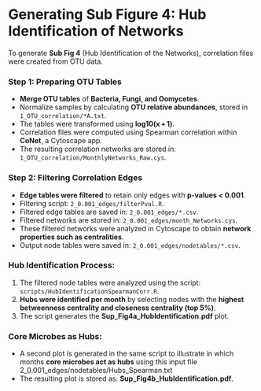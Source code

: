 # Generating Sub Figure 4: Hub Identification of Networks

To generate **Sub Fig 4** (Hub Identification of the Networks), correlation files were created from OTU data. 

### Step 1: Preparing OTU Tables
- **Merge OTU tables** of **Bacteria, Fungi, and Oomycetes**.
- Normalize samples by calculating **OTU relative abundances**, stored in `1_OTU_correlation/*A.txt`.
- The tables were transformed using **log10(x + 1)**.
- Correlation files were computed using Spearman correlation within **CoNet**, a Cytoscape app.
- The resulting correlation networks are stored in: `1_OTU_correlation/MonthlyNetworks_Raw.cys`.

### Step 2: Filtering Correlation Edges
- **Edge tables were filtered** to retain only edges with **p-values < 0.001**.
- Filtering script: `2_0.001_edges/filterPval.R`.
- Filtered edge tables are saved in: `2_0.001_edges/*.csv`.
- Filtered networks are stored in: `2_0.001_edges/month_Networks.cys`.
- These filtered networks were analyzed in Cytoscape to obtain **network properties such as centralities**.
- Output node tables were saved in: `2_0.001_edges/nodetables/*.csv`.

### Hub Identification Process:
1. The filtered node tables were analyzed using the script: `scripts/HubIdentificationSpearmanCorr.R`.
2. **Hubs were identified per month** by selecting nodes with the **highest betweenness centrality and closeness centrality (top 5%)**.
3. The script generates the **Sup_Fig4a_HubIdentification.pdf** plot.

### Core Microbes as Hubs:
- A second plot is generated in the same script to illustrate in which months **core microbes act as hubs** using this input file 2_0.001_edges/nodetables/Hubs_Spearman.txt
- The resulting plot is stored as: **Sup_Fig4b_HubIdentification.pdf**.








